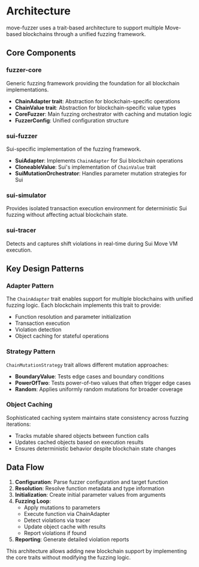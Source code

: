 # Architecture

move-fuzzer uses a trait-based architecture to support multiple Move-based blockchains through a unified fuzzing framework.

## Core Components

### fuzzer-core

Generic fuzzing framework providing the foundation for all blockchain implementations.

- **ChainAdapter trait**: Abstraction for blockchain-specific operations
- **ChainValue trait**: Abstraction for blockchain-specific value types
- **CoreFuzzer**: Main fuzzing orchestrator with caching and mutation logic
- **FuzzerConfig**: Unified configuration structure

### sui-fuzzer

Sui-specific implementation of the fuzzing framework.

- **SuiAdapter**: Implements `ChainAdapter` for Sui blockchain operations
- **CloneableValue**: Sui's implementation of `ChainValue` trait
- **SuiMutationOrchestrator**: Handles parameter mutation strategies for Sui

### sui-simulator

Provides isolated transaction execution environment for deterministic Sui fuzzing without affecting actual blockchain state.

### sui-tracer

Detects and captures shift violations in real-time during Sui Move VM execution.

## Key Design Patterns

### Adapter Pattern

The `ChainAdapter` trait enables support for multiple blockchains with unified fuzzing logic. Each blockchain implements this trait to provide:

- Function resolution and parameter initialization
- Transaction execution
- Violation detection
- Object caching for stateful operations

### Strategy Pattern

`ChainMutationStrategy` trait allows different mutation approaches:

- **BoundaryValue**: Tests edge cases and boundary conditions
- **PowerOfTwo**: Tests power-of-two values that often trigger edge cases
- **Random**: Applies uniformly random mutations for broader coverage

### Object Caching

Sophisticated caching system maintains state consistency across fuzzing iterations:

- Tracks mutable shared objects between function calls
- Updates cached objects based on execution results
- Ensures deterministic behavior despite blockchain state changes

## Data Flow

1. **Configuration**: Parse fuzzer configuration and target function
2. **Resolution**: Resolve function metadata and type information
3. **Initialization**: Create initial parameter values from arguments
4. **Fuzzing Loop**:
   - Apply mutations to parameters
   - Execute function via ChainAdapter
   - Detect violations via tracer
   - Update object cache with results
   - Report violations if found
5. **Reporting**: Generate detailed violation reports

This architecture allows adding new blockchain support by implementing the core traits without modifying the fuzzing logic.
